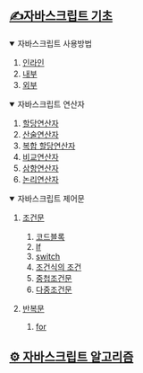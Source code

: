 ## [✍자바스크립트 기초 ](https://github.com/annie309409/JavaScript/wiki/JavaScriptBasic)
<details open>
<summary>자바스크립트 사용방법</summary>

1. [인라인](
   https://github.com/annie309409/JavaScript/wiki/JavaScriptBasic#인라인)
2. [내부](
   https://github.com/annie309409/JavaScript/wiki/JavaScriptBasic#내부)
3. [외부](
   https://github.com/annie309409/JavaScript/wiki/JavaScriptBasic#외부)
</details>


<details open>
<summary>자바스크립트 연산자</summary>

1. [할당연산자](
   https://github.com/annie309409/JavaScript/wiki/JavaScriptBasic#할당연산자)
2. [산술연산자](
   https://github.com/annie309409/JavaScript/wiki/JavaScriptBasic#산술-연산자)
3. [복합 할당연산자](
   https://github.com/annie309409/JavaScript/wiki/JavaScriptBasic#복합-할당연산자)
4. [비교연산자](
   https://github.com/annie309409/JavaScript/wiki/JavaScriptBasic#비교연산자)
5. [삼항연산자](
   https://github.com/annie309409/JavaScript/wiki/JavaScriptBasic#삼항연산자)
6. [논리연산자](
   https://github.com/annie309409/JavaScript/wiki/JavaScriptBasic#논리연산자)
</details>


<details open>
<summary>자바스크립트 제어문</summary>

1. [조건문](
   https://github.com/annie309409/JavaScript/wiki/JavaScriptBasic#조건문)
   1. [코드블록](https://github.com/annie309409/JavaScript/wiki/JavaScriptBasic#코드블록)
   2. [If](
      https://github.com/annie309409/JavaScript/wiki/JavaScriptBasic#if)
   3. [switch](
      https://github.com/annie309409/JavaScript/wiki/JavaScriptBasic#switch)
   4. [조건식의 조건](https://github.com/annie309409/JavaScript/wiki/JavaScriptBasic#조건식의-조건)
   5. [중첩조건문](https://github.com/annie309409/JavaScript/wiki/JavaScriptBasic#중첩조건문)
   6. [다중조건문](https://github.com/annie309409/JavaScript/wiki/JavaScriptBasic#다중조건문)

2. [반복문](
   https://github.com/annie309409/JavaScript/wiki/JavaScriptBasic#반복문)
   1. [for](https://github.com/annie309409/JavaScript/wiki/JavaScriptBasic#for)

</details>

## [⚙ 자바스크립트 알고리즘](https://github.com/annie309409/JavaScript/wiki/algorithm)